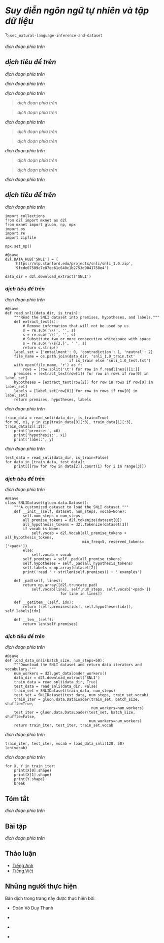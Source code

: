 <!-- ===================== Bắt đầu dịch Phần 1 ==================== -->
<!-- ========================================= REVISE - BẮT ĐẦU =================================== -->

<!--
# Natural Language Inference and the Dataset
-->

# *Suy diễn ngôn ngữ tự nhiên và tập dữ liệu*
:label:`sec_natural-language-inference-and-dataset`


<!--
In :numref:`sec_sentiment`, we discussed the problem of sentiment analysis.
This task aims to classify a single text sequence into predefined categories, such as a set of sentiment polarities.
However, when there is a need to decide whether one sentence can be inferred form another, 
or eliminate redundancy by identifying sentences that are semantically equivalent, knowing how to classify one text sequence is insufficient.
Instead, we need to be able to reason over pairs of text sequences.
-->

*dịch đoạn phía trên*


<!--
## Natural Language Inference
-->

## *dịch tiêu đề trên*

<!--
*Natural language inference* studies whether a *hypothesis* can be inferred from a *premise*, where both are a text sequence.
In other words, natural language inference determines the logical relationship between a pair of text sequences.
Such relationships usually fall into three types:
-->

*dịch đoạn phía trên*


<!--
* *Entailment*: the hypothesis can be inferred from the premise.
* *Contradiction*: the negation of the hypothesis can be inferred from the premise.
* *Neutral*: all the other cases.
-->

*dịch đoạn phía trên*


<!--
Natural language inference is also known as the recognizing textual entailment task.
For example, the following pair will be labeled as *entailment* because "showing affection" 
in the hypothesis can be inferred from "hugging one another" in the premise.
-->

*dịch đoạn phía trên*


<!--
> Premise: Two women are hugging each other.
-->

> *dịch đoạn phía trên*

<!--
> Hypothesis: Two women are showing affection.
-->

> *dịch đoạn phía trên*


<!--
The following is an example of *contradiction* as "running the coding example" indicates "not sleeping" rather than "sleeping".
-->

*dịch đoạn phía trên*


<!--
> Premise: A man is running the coding example from Dive into Deep Learning.
-->

> *dịch đoạn phía trên*

<!--
> Hypothesis: The man is sleeping.
-->

> *dịch đoạn phía trên*


<!--
The third example shows a *neutrality* relationship because neither "famous" nor "not famous" can be inferred from the fact that "are performing for us". 
-->

*dịch đoạn phía trên*


<!--
> Premise: The musicians are performing for us.
-->

> *dịch đoạn phía trên*

<!--
> Hypothesis: The musicians are famous.
-->

> *dịch đoạn phía trên*


<!--
Natural language inference has been a central topic for understanding natural language.
It enjoys wide applications ranging from information retrieval to open-domain question answering.
To study this problem, we will begin by investigating a popular natural language inference benchmark dataset.
-->

*dịch đoạn phía trên*

<!-- ===================== Kết thúc dịch Phần 1 ===================== -->

<!-- ===================== Bắt đầu dịch Phần 2 ===================== -->

<!--
## The Stanford Natural Language Inference (SNLI) Dataset
-->

## *dịch tiêu đề trên*


<!--
Stanford Natural Language Inference (SNLI) Corpus is a collection of over $500,000$ labeled English sentence pairs :cite:`Bowman.Angeli.Potts.ea.2015`.
We download and store the extracted SNLI dataset in the path `../data/snli_1.0`.
-->

*dịch đoạn phía trên*


```{.python .input  n=28}
import collections
from d2l import mxnet as d2l
from mxnet import gluon, np, npx
import os
import re
import zipfile

npx.set_np()

#@save
d2l.DATA_HUB['SNLI'] = (
    'https://nlp.stanford.edu/projects/snli/snli_1.0.zip',
    '9fcde07509c7e87ec61c640c1b2753d9041758e4')

data_dir = d2l.download_extract('SNLI')
```


<!--
### Reading the Dataset
-->

### *dịch tiêu đề trên*


<!--
The original SNLI dataset contains much richer information than what we really need in our experiments.
Thus, we define a function `read_snli` to only extract part of the dataset, then return lists of premises, hypotheses, and their labels.
-->

*dịch đoạn phía trên*


```{.python .input  n=66}
#@save
def read_snli(data_dir, is_train):
    """Read the SNLI dataset into premises, hypotheses, and labels."""
    def extract_text(s):
        # Remove information that will not be used by us
        s = re.sub('\\(', '', s) 
        s = re.sub('\\)', '', s)
        # Substitute two or more consecutive whitespace with space
        s = re.sub('\\s{2,}', ' ', s)
        return s.strip()
    label_set = {'entailment': 0, 'contradiction': 1, 'neutral': 2}
    file_name = os.path.join(data_dir, 'snli_1.0_train.txt'
                             if is_train else 'snli_1.0_test.txt')
    with open(file_name, 'r') as f:
        rows = [row.split('\t') for row in f.readlines()[1:]]
    premises = [extract_text(row[1]) for row in rows if row[0] in label_set]
    hypotheses = [extract_text(row[2]) for row in rows if row[0] in label_set]
    labels = [label_set[row[0]] for row in rows if row[0] in label_set]
    return premises, hypotheses, labels
```


<!--
Now let us print the first $3$ pairs of premise and hypothesis, 
as well as their labels ("0", "1", and "2" correspond to "entailment", "contradiction", and "neutral", respectively ).
-->

*dịch đoạn phía trên*


```{.python .input  n=70}
train_data = read_snli(data_dir, is_train=True)
for x0, x1, y in zip(train_data[0][:3], train_data[1][:3], train_data[2][:3]):
    print('premise:', x0)
    print('hypothesis:', x1)
    print('label:', y)
```


<!--
The training set has about $550,000$ pairs, and the testing set has about $10,000$ pairs.
The following shows that the three labels "entailment", "contradiction", and "neutral" are balanced in 
both the training set and the testing set.
-->

*dịch đoạn phía trên*


```{.python .input}
test_data = read_snli(data_dir, is_train=False)
for data in [train_data, test_data]:
    print([[row for row in data[2]].count(i) for i in range(3)])
```


<!--
### Defining a Class for Loading the Dataset
-->

### *dịch tiêu đề trên*


<!--
Below we define a class for loading the SNLI dataset by inheriting from the `Dataset` class in Gluon.
The argument `num_steps` in the class constructor specifies the length of a text sequence so that each minibatch of sequences will have the same shape. 
In other words, tokens after the first `num_steps` ones in longer sequence are trimmed, 
while special tokens “&lt;pad&gt;” will be appended to shorter sequences until their length becomes `num_steps`.
By implementing the `__getitem__` function, we can arbitrarily access the premise, hypothesis, and label with the index `idx`.
-->

*dịch đoạn phía trên*


```{.python .input  n=115}
#@save
class SNLIDataset(gluon.data.Dataset):
    """A customized dataset to load the SNLI dataset."""
    def __init__(self, dataset, num_steps, vocab=None):
        self.num_steps = num_steps
        all_premise_tokens = d2l.tokenize(dataset[0])
        all_hypothesis_tokens = d2l.tokenize(dataset[1])
        if vocab is None:
            self.vocab = d2l.Vocab(all_premise_tokens + all_hypothesis_tokens,
                                   min_freq=5, reserved_tokens=['<pad>'])
        else:
            self.vocab = vocab
        self.premises = self._pad(all_premise_tokens)
        self.hypotheses = self._pad(all_hypothesis_tokens)
        self.labels = np.array(dataset[2])
        print('read ' + str(len(self.premises)) + ' examples')

    def _pad(self, lines):
        return np.array([d2l.truncate_pad(
            self.vocab[line], self.num_steps, self.vocab['<pad>'])
                         for line in lines])

    def __getitem__(self, idx):
        return (self.premises[idx], self.hypotheses[idx]), self.labels[idx]

    def __len__(self):
        return len(self.premises)
```

<!-- ===================== Kết thúc dịch Phần 2 ===================== -->

<!-- ===================== Bắt đầu dịch Phần 3 ===================== -->

<!--
### Putting All Things Together
-->

### *dịch tiêu đề trên*


<!--
Now we can invoke the `read_snli` function and the `SNLIDataset` class to download the SNLI dataset and 
return `DataLoader` instances for both training and testing sets, together with the vocabulary of the training set.
It is noteworthy that we must use the vocabulary constructed from the training set as that of the testing set. 
As a result, any new token from the testing set will be unknown to the model trained on the training set.
-->

*dịch đoạn phía trên*


```{.python .input  n=114}
#@save
def load_data_snli(batch_size, num_steps=50):
    """Download the SNLI dataset and return data iterators and vocabulary."""
    num_workers = d2l.get_dataloader_workers()
    data_dir = d2l.download_extract('SNLI')
    train_data = read_snli(data_dir, True)
    test_data = read_snli(data_dir, False)
    train_set = SNLIDataset(train_data, num_steps)
    test_set = SNLIDataset(test_data, num_steps, train_set.vocab)
    train_iter = gluon.data.DataLoader(train_set, batch_size, shuffle=True,
                                       num_workers=num_workers)
    test_iter = gluon.data.DataLoader(test_set, batch_size, shuffle=False,
                                      num_workers=num_workers)
    return train_iter, test_iter, train_set.vocab
```


<!--
Here we set the batch size to $128$ and sequence length to $50$,
and invoke the `load_data_snli` function to get the data iterators and vocabulary.
Then we print the vocabulary size.
-->

*dịch đoạn phía trên*


```{.python .input  n=111}
train_iter, test_iter, vocab = load_data_snli(128, 50)
len(vocab)
```


<!--
Now we print the shape of the first minibatch.
Contrary to sentiment analysis,
we have $2$ inputs `X[0]` and `X[1]` representing pairs of premises and hypotheses.
-->

*dịch đoạn phía trên*


```{.python .input  n=113}
for X, Y in train_iter:
    print(X[0].shape)
    print(X[1].shape)
    print(Y.shape)
    break
```

## Tóm tắt

<!--
* Natural language inference studies whether a hypothesis can be inferred from a premise, where both are a text sequence.
* In natural language inference, relationships between premises and hypotheses include entailment, contradiction, and neutral.
* Stanford Natural Language Inference (SNLI) Corpus is a popular benchmark dataset of natural language inference.
-->

*dịch đoạn phía trên*


## Bài tập

<!--
1. Machine translation has long been evaluated based on superficial $n$-gram matching between an output translation and a ground-truth translation.
Can you design a measure for evaluating machine translation results by using natural language inference?
2. How can we change hyperparameters to reduce the vocabulary size? 
-->

*dịch đoạn phía trên*

<!-- ===================== Kết thúc dịch Phần 3 ===================== -->
<!-- ========================================= REVISE - KẾT THÚC ===================================-->


## Thảo luận
* [Tiếng Anh](https://discuss.d2l.ai/t/394)
* [Tiếng Việt](https://forum.machinelearningcoban.com/c/d2l)

## Những người thực hiện
Bản dịch trong trang này được thực hiện bởi:
<!--
Tác giả của mỗi Pull Request điền tên mình và tên những người review mà bạn thấy
hữu ích vào từng phần tương ứng. Mỗi dòng một tên, bắt đầu bằng dấu `*`.
Tên đầy đủ của các reviewer có thể được tìm thấy tại https://github.com/aivivn/d2l-vn/blob/master/docs/contributors_info.md
-->

* Đoàn Võ Duy Thanh
<!-- Phần 1 -->
* 

<!-- Phần 2 -->
* 

<!-- Phần 3 -->
* 
